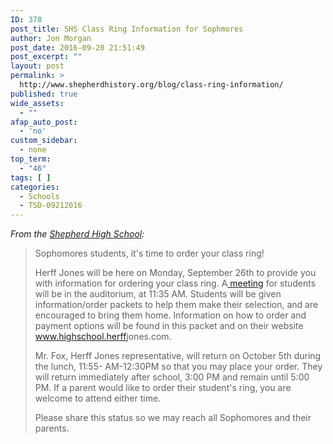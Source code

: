```yaml
---
ID: 378
post_title: SHS Class Ring Information for Sophmores
author: Jon Morgan
post_date: 2016-09-20 21:51:49
post_excerpt: ""
layout: post
permalink: >
  http://www.shepherdhistory.org/blog/class-ring-information/
published: true
wide_assets:
  - ""
afap_auto_post:
  - 'no'
custom_sidebar:
  - none
top_term:
  - "46"
tags: [ ]
categories:
  - Schools
  - TSD-09212016
---
```

<em>From the <a href="https://www.facebook.com/shepherdmihs/?fref=nf">Shepherd High School</a>:</em>
<blockquote>Sophomores students, it's time to order your class ring!

Herff Jones will be here on Monday, September 26th to provide you with information for ordering your class ring. A<a href="http://www.shepherdhistory.org/event/class-ring-informational-meeting/"> meeting</a> for students will be in the auditorium, at 11:35 AM. Students will be given information/order packets to help them make their selection, and are encouraged to bring them home. Information on how to order and payment options will be found in this packet and on their website <a href="http://www.highschool.herffjones.com/" target="_blank" rel="nofollow">www.highschool.herff<span class="text_exposed_show">jones.com.</span></a>

Mr. Fox, Herff Jones representative, will return on October 5th during the lunch, 11:55- AM-12:30PM so that you may place your order. They will return immediately after school, 3:00 PM and remain until 5:00 PM. If a parent would like to order their student's ring, you are welcome to attend either time.

Please share this status so we may reach all Sophomores and their parents.</blockquote>